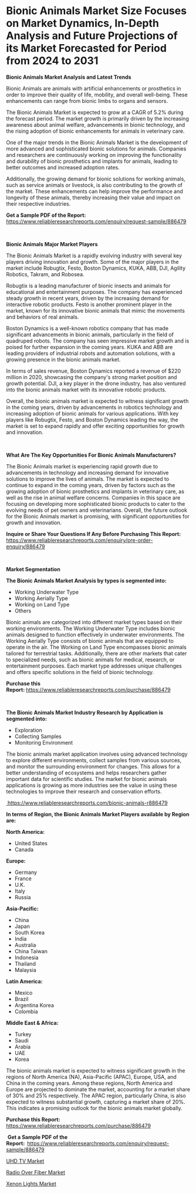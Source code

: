 <p><h1>Bionic Animals Market Size Focuses on Market Dynamics, In-Depth Analysis and Future Projections of its Market Forecasted for Period from 2024 to 2031</h1></p><p><strong>Bionic Animals Market Analysis and Latest Trends</strong></p>
<p><p>Bionic Animals are animals with artificial enhancements or prosthetics in order to improve their quality of life, mobility, and overall well-being. These enhancements can range from bionic limbs to organs and sensors.</p><p>The Bionic Animals Market is expected to grow at a CAGR of 5.2% during the forecast period. The market growth is primarily driven by the increasing awareness about animal welfare, advancements in bionic technology, and the rising adoption of bionic enhancements for animals in veterinary care.</p><p>One of the major trends in the Bionic Animals Market is the development of more advanced and sophisticated bionic solutions for animals. Companies and researchers are continuously working on improving the functionality and durability of bionic prosthetics and implants for animals, leading to better outcomes and increased adoption rates.</p><p>Additionally, the growing demand for bionic solutions for working animals, such as service animals or livestock, is also contributing to the growth of the market. These enhancements can help improve the performance and longevity of these animals, thereby increasing their value and impact on their respective industries.</p></p>
<p><strong>Get a Sample PDF of the Report:&nbsp;</strong> <a href="https://www.reliableresearchreports.com/enquiry/request-sample/886479">https://www.reliableresearchreports.com/enquiry/request-sample/886479</a></p>
<p>&nbsp;</p>
<p><strong>Bionic Animals Major Market Players</strong></p>
<p><p>The Bionic Animals Market is a rapidly evolving industry with several key players driving innovation and growth. Some of the major players in the market include Robugtix, Festo, Boston Dynamics, KUKA, ABB, DJI, Agility Robotics, Takram, and Robosea.</p><p>Robugtix is a leading manufacturer of bionic insects and animals for educational and entertainment purposes. The company has experienced steady growth in recent years, driven by the increasing demand for interactive robotic products. Festo is another prominent player in the market, known for its innovative bionic animals that mimic the movements and behaviors of real animals.</p><p>Boston Dynamics is a well-known robotics company that has made significant advancements in bionic animals, particularly in the field of quadruped robots. The company has seen impressive market growth and is poised for further expansion in the coming years. KUKA and ABB are leading providers of industrial robots and automation solutions, with a growing presence in the bionic animals market.</p><p>In terms of sales revenue, Boston Dynamics reported a revenue of $220 million in 2020, showcasing the company's strong market position and growth potential. DJI, a key player in the drone industry, has also ventured into the bionic animals market with its innovative robotic products.</p><p>Overall, the bionic animals market is expected to witness significant growth in the coming years, driven by advancements in robotics technology and increasing adoption of bionic animals for various applications. With key players like Robugtix, Festo, and Boston Dynamics leading the way, the market is set to expand rapidly and offer exciting opportunities for growth and innovation.</p></p>
<p>&nbsp;</p>
<p><strong>What Are The Key Opportunities For Bionic Animals Manufacturers?</strong></p>
<p><p>The Bionic Animals market is experiencing rapid growth due to advancements in technology and increasing demand for innovative solutions to improve the lives of animals. The market is expected to continue to expand in the coming years, driven by factors such as the growing adoption of bionic prosthetics and implants in veterinary care, as well as the rise in animal welfare concerns. Companies in this space are focusing on developing more sophisticated bionic products to cater to the evolving needs of pet owners and veterinarians. Overall, the future outlook for the Bionic Animals market is promising, with significant opportunities for growth and innovation.</p></p>
<p><strong>Inquire or Share Your Questions If Any Before Purchasing This Report:</strong> <a href="https://www.reliableresearchreports.com/enquiry/pre-order-enquiry/886479">https://www.reliableresearchreports.com/enquiry/pre-order-enquiry/886479</a></p>
<p>&nbsp;</p>
<p><strong>Market Segmentation</strong></p>
<p><strong>The Bionic Animals Market Analysis by types is segmented into:</strong></p>
<p><ul><li>Working Underwater Type</li><li>Working Aerially Type</li><li>Working on Land Type</li><li>Others</li></ul></p>
<p><p>Bionic animals are categorized into different market types based on their working environments. The Working Underwater Type includes bionic animals designed to function effectively in underwater environments. The Working Aerially Type consists of bionic animals that are equipped to operate in the air. The Working on Land Type encompasses bionic animals tailored for terrestrial tasks. Additionally, there are other markets that cater to specialized needs, such as bionic animals for medical, research, or entertainment purposes. Each market type addresses unique challenges and offers specific solutions in the field of bionic technology.</p></p>
<p><strong>Purchase this Report:&nbsp;</strong><a href="https://www.reliableresearchreports.com/purchase/886479">https://www.reliableresearchreports.com/purchase/886479</a></p>
<p>&nbsp;</p>
<p><strong>The Bionic Animals Market Industry Research by Application is segmented into:</strong></p>
<p><ul><li>Exploration</li><li>Collecting Samples</li><li>Monitoring Environment</li></ul></p>
<p><p>The bionic animals market application involves using advanced technology to explore different environments, collect samples from various sources, and monitor the surrounding environment for changes. This allows for a better understanding of ecosystems and helps researchers gather important data for scientific studies. The market for bionic animals applications is growing as more industries see the value in using these technologies to improve their research and conservation efforts.</p></p>
<p><a href="https://www.reliableresearchreports.com/bionic-animals-r886479">&nbsp;https://www.reliableresearchreports.com/bionic-animals-r886479</a></p>
<p><strong>In terms of Region, the Bionic Animals Market Players available by Region are:</strong></p>
<p>
    <p> <strong> North America: </strong>
        <ul>
            <li>United States</li>
            <li>Canada</li>
        </ul>
        </p> 
    <p> <strong> Europe: </strong>
        <ul>
            <li>Germany</li>
            <li>France</li>
            <li>U.K.</li>
            <li>Italy</li>
            <li>Russia</li>
        </ul>
        </p> 
    <p> <strong> Asia-Pacific: </strong>
        <ul>
            <li>China</li>
            <li>Japan</li>
            <li>South Korea</li>
            <li>India</li>
            <li>Australia</li>
            <li>China Taiwan</li>
            <li>Indonesia</li>
            <li>Thailand</li>
            <li>Malaysia</li>
        </ul>
        </p> 
    <p> <strong> Latin America: </strong>
        <ul>
            <li>Mexico</li>
            <li>Brazil</li>
            <li>Argentina Korea</li>
            <li>Colombia</li>
        </ul>
        </p> 
    <p> <strong> Middle East & Africa: </strong>
        <ul>
            <li>Turkey</li>
            <li>Saudi</li>
            <li>Arabia</li>
            <li>UAE</li>
            <li>Korea</li>
        </ul>
    </p>
    </p>
<p><p>The bionic animals market is expected to witness significant growth in the regions of North America (NA), Asia-Pacific (APAC), Europe, USA, and China in the coming years. Among these regions, North America and Europe are projected to dominate the market, accounting for a market share of 30% and 25% respectively. The APAC region, particularly China, is also expected to witness substantial growth, capturing a market share of 20%. This indicates a promising outlook for the bionic animals market globally.</p></p>
<p><strong>Purchase this Report: </strong><a href="https://www.reliableresearchreports.com/purchase/886479">https://www.reliableresearchreports.com/purchase/886479</a></p>
<p>&nbsp;<strong>Get a Sample PDF of the Report:&nbsp;&nbsp;</strong><a href="https://www.reliableresearchreports.com/enquiry/request-sample/886479">https://www.reliableresearchreports.com/enquiry/request-sample/886479</a></p>
<p><strong></strong></p>
<p><p><a href="https://github.com/abdulKoss1914/Market-Research-Report-List-1/blob/main/uhd-tv-market.md">UHD TV Market</a></p><p><a href="https://github.com/KaliWatsica/Market-Research-Report-List-1/blob/main/radio-over-fiber-market.md">Radio Over Fiber Market</a></p><p><a href="https://github.com/mdinislamsheik/Market-Research-Report-List-1/blob/main/xenon-lights-market.md">Xenon Lights Market</a></p></p>